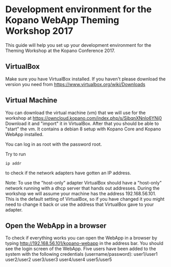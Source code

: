# Development environment for the Kopano WebApp Theming Workshop 2017
This guide will help you set up your development environment for the Theming Workshop at the Kopano Conference 2017.

## VirtualBox
Make sure you have VirtualBox installed. If you haven't please download the version you need from https://www.virtualbox.org/wiki/Downloads

## Virtual Machine
You can download the virtual machine (vm) that we will use for the workshop at https://owncloud.kopano.com/index.php/s/SjbqnXNnlo6YNj0
Download it and "import" it in VirtualBox. After that you should be able to "start" the vm. It contains a debian 8 setup with Kopano Core and Kopano WebApp installed.

You can log in as root with the password root.

Try to run
```
ip addr
```
to check if the network adapters have gotten an IP address.

Note: To use the "host-only" adapter VirtualBox should have a "host-only" network running with a dhcp server that hands out addresses. During the workshop we will assume your machine has the address 192.168.56.101. This is the default setting of VirtualBox, so if you have changed it you might need to change it back or use the address that VirtualBox gave to your adapter.

## Open the WebApp in a browser
To check if everything works you can open the WebApp in a browser by typing http://192.168.56.101/kopano-webapp in the address bar. You should see the login screen of the WebApp. Five users have been added to the system with the following credentials (username/password):
user1/user1
user2/user2
user3/user3
user4/user4
user5/user5

